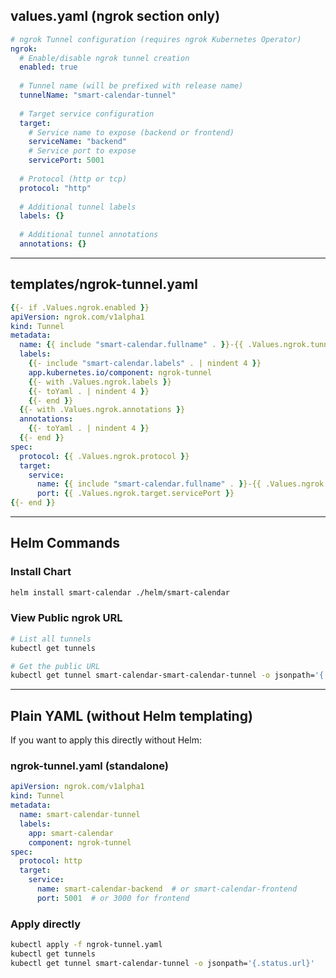 ## values.yaml (ngrok section only)

```yaml
# ngrok Tunnel configuration (requires ngrok Kubernetes Operator)
ngrok:
  # Enable/disable ngrok tunnel creation
  enabled: true
  
  # Tunnel name (will be prefixed with release name)
  tunnelName: "smart-calendar-tunnel"
  
  # Target service configuration
  target:
    # Service name to expose (backend or frontend)
    serviceName: "backend"
    # Service port to expose
    servicePort: 5001
  
  # Protocol (http or tcp)
  protocol: "http"
  
  # Additional tunnel labels
  labels: {}
  
  # Additional tunnel annotations
  annotations: {}
```

---

## templates/ngrok-tunnel.yaml

```yaml
{{- if .Values.ngrok.enabled }}
apiVersion: ngrok.com/v1alpha1
kind: Tunnel
metadata:
  name: {{ include "smart-calendar.fullname" . }}-{{ .Values.ngrok.tunnelName }}
  labels:
    {{- include "smart-calendar.labels" . | nindent 4 }}
    app.kubernetes.io/component: ngrok-tunnel
    {{- with .Values.ngrok.labels }}
    {{- toYaml . | nindent 4 }}
    {{- end }}
  {{- with .Values.ngrok.annotations }}
  annotations:
    {{- toYaml . | nindent 4 }}
  {{- end }}
spec:
  protocol: {{ .Values.ngrok.protocol }}
  target:
    service:
      name: {{ include "smart-calendar.fullname" . }}-{{ .Values.ngrok.target.serviceName }}
      port: {{ .Values.ngrok.target.servicePort }}
{{- end }}
```

---

## Helm Commands

### Install Chart
```bash
helm install smart-calendar ./helm/smart-calendar
```

### View Public ngrok URL
```bash
# List all tunnels
kubectl get tunnels

# Get the public URL
kubectl get tunnel smart-calendar-smart-calendar-tunnel -o jsonpath='{.status.url}'
```

---

## Plain YAML (without Helm templating)

If you want to apply this directly without Helm:

### ngrok-tunnel.yaml (standalone)
```yaml
apiVersion: ngrok.com/v1alpha1
kind: Tunnel
metadata:
  name: smart-calendar-tunnel
  labels:
    app: smart-calendar
    component: ngrok-tunnel
spec:
  protocol: http
  target:
    service:
      name: smart-calendar-backend  # or smart-calendar-frontend
      port: 5001  # or 3000 for frontend
```

### Apply directly
```bash
kubectl apply -f ngrok-tunnel.yaml
kubectl get tunnels
kubectl get tunnel smart-calendar-tunnel -o jsonpath='{.status.url}'
```
